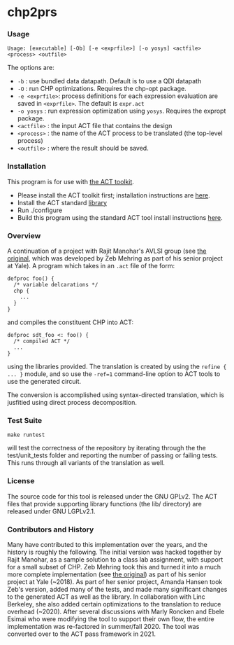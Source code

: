 # chp2prs

### Usage

```
Usage: [executable] [-Ob] [-e <exprfile>] [-o yosys] <actfile> <process> <outfile>
```
The options are:
   * `-b` : use bundled data datapath. Default is to use a QDI datapath
   * `-O` : run CHP optimizations. Requires the chp-opt package.
   * `-e <exprfile>`: process definitions for each expression evaluation are saved in `<exprfile>`. The default is `expr.act`
   * `-o yosys` : run expression optimization using `yosys`. Requires the expropt package.
   * `<actfile>` : the input ACT file that contains the design
   * `<process>` : the name of the ACT process to be translated (the top-level process)
   * `<outfile>` : where the result should be saved.


### Installation

This program is for use with [the ACT toolkit](https://github.com/asyncvlsi/act).

   * Please install the ACT toolkit first; installation instructions are [here](https://github.com/asyncvlsi/act/blob/master/README.md).
   * Install the ACT standard [library](https://github.com/asyncvlsi/stdlib)
   * Run ./configure
   * Build this program using the standard ACT tool install instructions [here](https://github.com/asyncvlsi/act/blob/master/README_tool.md).


### Overview

A continuation of a project with Rajit Manohar's AVLSI group (see [the original](https://github.com/zebmehring/ADCO), which was developed by Zeb Mehring as part of his senior project at Yale). A program which takes in an `.act` file of the form:
```
defproc foo() {
  /* variable delcarations */
  chp {
    ...
  }
}
```
and compiles the constituent CHP into ACT:
```
defproc sdt_foo <: foo() {
  /* compiled ACT */
  ...
}
```
using the libraries provided. The translation is created by using the `refine { ... }` module, and so use the `-ref=1` command-line option to ACT tools to use the generated circuit.

The conversion is accomplished using syntax-directed translation, which is jusfitied using direct process decomposition.

### Test Suite
```
make runtest
```
will test the correctness of the repository by iterating through the the test/unit_tests folder and reporting the number of passing or failing tests. This runs through all variants of the translation as well.

### License

The source code for this tool is released under the GNU GPLv2. The ACT files
that provide supporting library functions (the lib/ directory) are released under GNU LGPLv2.1.

### Contributors and History

Many have contributed to this implementation over the years, and the history is roughly the following. 
The initial version was hacked together by Rajit Manohar, as a sample solution to a class lab assignment, with support for a small subset of CHP. 
Zeb Mehring took this and turned it into a much more complete implementation (see [the original](https://github.com/zebmehring/ADCO)) as part of his senior project at Yale (~2018).
As part of her senior project, Amanda Hansen took Zeb's version, added many of the tests, and made many significant changes to the generated ACT as well as the library.
In collaboration with Linc Berkeley, she also added certain optimizations to the translation to reduce overhead (~2020).
After several discussions with Marly Roncken and Ebele Esimai who were modifying the tool to support their own flow, the entire implementation was re-factored
in summer/fall 2020. The tool was converted over to the ACT pass framework in 2021.
